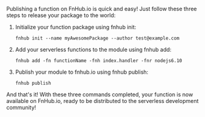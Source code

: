 Publishing a function on FnHub.io is quick and easy! Just follow these three steps to release your package to the world:

1. Initialize your function package using fnhub init:

    `fnhub init --name myAwesomePackage --author test@example.com`

2. Add your serverless functions to the module using fnhub add:

    `fnhub add -fn functionName -fnh index.handler -fnr nodejs6.10`

3. Publish your module to fnhub.io using fnhub publish:

    `fnhub publish`

And that's it! With these three commands completed, your function is now available on FnHub.io, ready to be distributed to the serverless development community!
